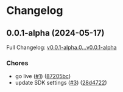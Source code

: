 # Changelog

## 0.0.1-alpha (2024-05-17)

Full Changelog: [v0.0.1-alpha.0...v0.0.1-alpha](https://github.com/yike5460/MLM-SDK/compare/v0.0.1-alpha.0...v0.0.1-alpha)

### Chores

* go live ([#1](https://github.com/yike5460/MLM-SDK/issues/1)) ([87205bc](https://github.com/yike5460/MLM-SDK/commit/87205bcfd4128639ee8e29898403aa50482fb78e))
* update SDK settings ([#3](https://github.com/yike5460/MLM-SDK/issues/3)) ([28d4722](https://github.com/yike5460/MLM-SDK/commit/28d47229dc3eb66462c7f5a0c5d1424ea334b8e6))
